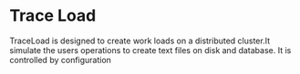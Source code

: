 Trace Load
===
TraceLoad is designed to create work loads on a distributed cluster.It simulate the users operations to create text files on disk and database. It is controlled by configuration